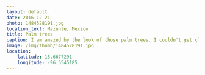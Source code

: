 ```yaml
---
layout: default
date: 2016-12-21
photo: 1484528191.jpg
location_text: Mazunte, Mexico
title: Palm trees
caption: I am amazed by the look of those palm trees. I couldn't get closer as this area might be infected by... crocodiles. Easy :p
image: /img/thumb/1484528191.jpg
location:
    latitude: 15.6677291
    longitude: -96.5545185
---
```

